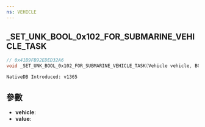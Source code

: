 ```yaml
---
ns: VEHICLE
---
```

## _SET_UNK_BOOL_0x102_FOR_SUBMARINE_VEHICLE_TASK

```c
// 0x41B9FB92EDED32A6
void _SET_UNK_BOOL_0x102_FOR_SUBMARINE_VEHICLE_TASK(Vehicle vehicle, BOOL value);
```

```
NativeDB Introduced: v1365
```

## 參數
* **vehicle**:
* **value**:
